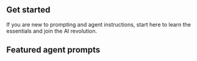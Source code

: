 
## Get started
If you are new to prompting and agent instructions, start here to learn the essentials and join the AI revolution.

<cc-card-grid gap="1rem">
    <cc-card title="Agent Instructions Lab" description="Improve your agent instructions (Beginner)" href="https://microsoft.github.io/copilot-camp/pages/copilot-instructions/beginner-agent/"></cc-card>
    <cc-card title="Prompt Library" description="Explore samples for inspiration" href="https://github.com/pnp/copilot-prompts/tree/main/samples"></cc-card>
   
</cc-card-grid>

## Featured agent prompts 
<cc-card-grid gap="1rem">
<cc-card 
    title="Specific News Research Agent" 
    description="Create an agent specialized in article research on a specific theme to improve operational intelligence."
    href="https://github.com/pnp/copilot-prompts/tree/main/samples/agent-instructions/specific-research-agent"
    image="https://raw.githubusercontent.com/pnp/copilot-prompts/refs/heads/main/samples/agent-instructions/specific-research-agent/assets/demo.png">
</cc-card>
<cc-card 
    title="Promptly - helping you craft better AI prompts with clear guidance" 
    description="An AI training assistant designed to help users craft effective and engaging prompts for AI systems."
    href="https://github.com/pnp/copilot-prompts/blob/main/samples/agent-instructions/prompt-assistance/"
    image="../../assets/images/copilot-instructions/featured-agents/promptly.png">
</cc-card>
</cc-card-grid>
